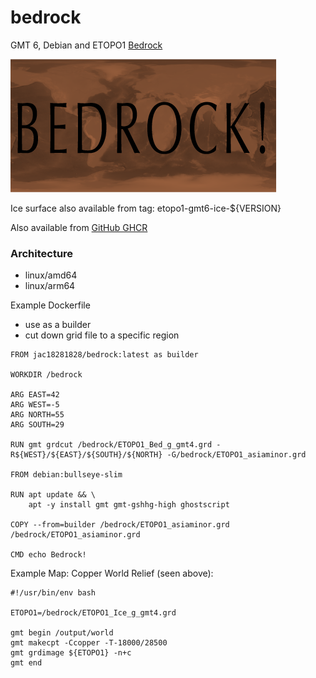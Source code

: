 # bedrock

GMT 6, Debian and ETOPO1 [Bedrock](https://hub.docker.com/r/jac18281828/bedrock)

![ETOPO1 Ice](bedrock/etopo1_small_copper.png)

Ice surface also available from tag: etopo1-gmt6-ice-${VERSION}

Also available from [GitHub GHCR](https://github.com/jac18281828/bedrock/pkgs/container/bedrock)

### Architecture
* linux/amd64 
* linux/arm64

Example Dockerfile
 - use as a builder 
 - cut down grid file to a specific region

```
FROM jac18281828/bedrock:latest as builder

WORKDIR /bedrock

ARG EAST=42
ARG WEST=-5
ARG NORTH=55
ARG SOUTH=29

RUN gmt grdcut /bedrock/ETOPO1_Bed_g_gmt4.grd -R${WEST}/${EAST}/${SOUTH}/${NORTH} -G/bedrock/ETOPO1_asiaminor.grd

FROM debian:bullseye-slim

RUN apt update && \
    apt -y install gmt gmt-gshhg-high ghostscript

COPY --from=builder /bedrock/ETOPO1_asiaminor.grd /bedrock/ETOPO1_asiaminor.grd

CMD echo Bedrock!
```

Example Map: Copper World Relief (seen above):

```
#!/usr/bin/env bash

ETOPO1=/bedrock/ETOPO1_Ice_g_gmt4.grd

gmt begin /output/world
gmt makecpt -Ccopper -T-18000/28500
gmt grdimage ${ETOPO1} -n+c
gmt end
```
